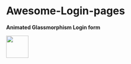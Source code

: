 # Awesome-Login-pages

**Animated Glassmorphism Login form** 


<img src="https://user-images.githubusercontent.com/94288727/209666961-e9339b4d-9077-4463-8505-22bb3902ff52.png" style=" width:60px ; height:60px "  >


